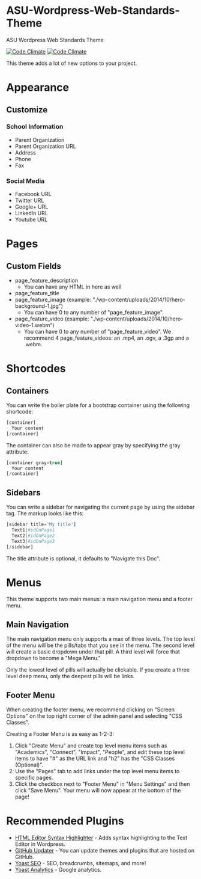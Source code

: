 ASU-Wordpress-Web-Standards-Theme
=================================

ASU Wordpress Web Standards Theme

[![Code Climate](https://codeclimate.com/github/gios-asu/ASU-Wordpress-Web-Standards-Theme/badges/gpa.svg)](https://codeclimate.com/github/gios-asu/ASU-Wordpress-Web-Standards-Theme) [![Code Climate](https://codeclimate.com/github/gios-asu/ASU-Wordpress-Web-Standards-Theme/badges/gpa.svg)](https://codeclimate.com/github/gios-asu/ASU-Wordpress-Web-Standards-Theme)

This theme adds a lot of new options to your project.

# Appearance

## Customize

### School Information

- Parent Organization
- Parent Organization URL
- Address
- Phone
- Fax

### Social Media

- Facebook URL
- Twitter URL
- Google+ URL
- LinkedIn URL
- Youtube URL

# Pages

## Custom Fields

- page_feature_description
  - You can have any HTML in here as well
- page_feature_title
- page_feature_image (example: "./wp-content/uploads/2014/10/hero-background-1.jpg")
  - You can have 0 to any number of "page_feature_image".
- page_feature_video (example: "./wp-content/uploads/2014/10/hero-video-1.webm")
  - You can have 0 to any number of "page_feature_video".  We recommend 4 page_feature_videos: an .mp4, an .ogv, a .3gp and a .webm.

# Shortcodes

## Containers

You can write the boiler plate for a bootstrap container using the following shortcode:

```php
[container]
  Your content
[/container]
```

The container can also be made to appear gray by specifying the gray attribute:

```php
[container gray=true]
  Your content
[/container]
```

## Sidebars

You can write a sidebar for navigating the current page by using the sidebar tag.  The markup looks like this:

```php
[sidebar title='My title']
  Text1|#idOnPage1
  Text2|#idOnPage2
  Text3|#idOnPage3
[/sidebar]
```

The title attribute is optional, it defaults to "Navigate this Doc".

# Menus

This theme supports two main menus: a main navigation menu and a footer menu. 

## Main Navigation

The main navigation menu only supports a max of three levels.  The top level
of the menu will be the pills/tabs that you see in the menu. The second level will
create a basic dropdown under that pill.  A third level will force that dropdown
to become a "Mega Menu." 

Only the lowest level of pills will actually be clickable. If you create a three level
deep menu, only the deepest pills will be links.



## Footer Menu

When creating the footer menu, we recommend clicking on "Screen Options" on the top right corner of the admin panel and selecting "CSS Classes".

Creating a Footer Menu is as easy as 1-2-3:

1. Click "Create Menu" and create top level menu items such as "Academics", "Connect", "Impact", "People", and edit these top level items to have "#" as the URL link and "h2" has the "CSS Classes (Optional)".
2. Use the "Pages" tab to add links under the top level menu items to specific pages.
3.  Click the checkbox next to "Footer Menu" in "Menu Settings" and then click "Save Menu". Your menu will now appear at the bottom of the page!



# Recommended Plugins

- [HTML Editor Syntax Highlighter](https://wordpress.org/plugins/html-editor-syntax-highlighter/) - Adds syntax highlighting to the Text Editor in Wordpress.
- [GitHub Updater](https://github.com/afragen/github-updater) - You can update themes and plugins that are hosted on GitHub.
- [Yoast SEO](https://yoast.com/wordpress/plugins/seo/) - SEO, breadcrumbs, sitemaps, and more!
- [Yoast Analytics](https://yoast.com/wordpress/plugins/google-analytics/) - Google analytics.

